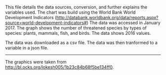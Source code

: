 This file details the data sources, conversion, and further explains the variables used. 
The chart was build using the World Bank World Development Indicators (http://databank.worldbank.org/data/reports.aspx?source=world-development-indicators#)
The data was accessed in January 2017. 
The graph shows the number of threatened species by types of species: plants, mammals, fish, and birds. 
The data shows 2016 values. 

The data was downloaded as a csv file. 
The data was then tranformed to a variable in a json file. 


______________________________________________________________

The graphics were taken from http://bl.ocks.org/lokesh005/1b23c84b68f5be134ff0. 